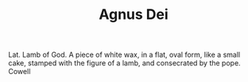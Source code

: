 ---
title: Agnus Dei
letter: A
permalink: "/definitions/bld-agnus-dei.html"
body: Lat. Lamb of God. A piece of white wax, in a flat, oval form, like a small cake,
  stamped with the figure of a lamb, and consecrated by the pope. Cowell
published_at: '2018-07-07'
source: Black's Law Dictionary 2nd Ed (1910)
layout: post
---
